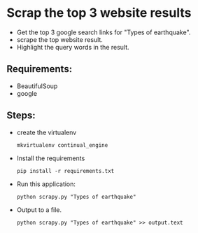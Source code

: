 # Scrap the top 3 website results

* Get the top 3 google search links for "Types of earthquake". 
* scrape the top website result.
* Highlight the query words in the result. 

## Requirements:

* BeautifulSoup
* google

## Steps:

* create the virtualenv

	```mkvirtualenv continual_engine```

* Install the requirements
	
	```pip install -r requirements.txt```

* Run this application:

	```python scrapy.py "Types of earthquake"```

* Output to a file.

	```python scrapy.py "Types of earthquake" >> output.text```

